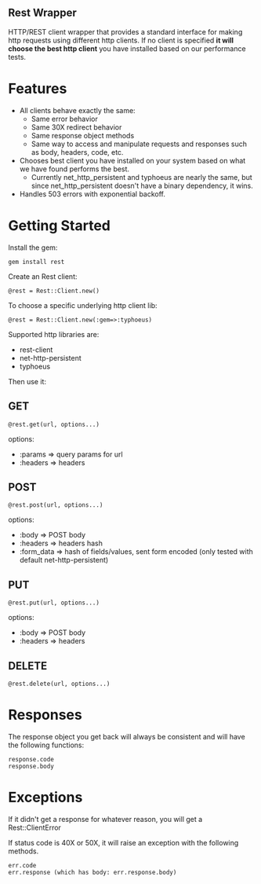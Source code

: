 Rest Wrapper
-------------

HTTP/REST client wrapper that provides a standard interface for making http requests using different http
clients. If no client is specified **it will choose the best http client** you have installed based on
our performance tests.

Features
========

* All clients behave exactly the same:
  * Same error behavior
  * Same 30X redirect behavior
  * Same response object methods
  * Same way to access and manipulate requests and responses such as body, headers, code, etc.
* Chooses best client you have installed on your system based on what we have found performs the best.
  * Currently net_http_persistent and typhoeus are nearly the same, but since net_http_persistent doesn't have a binary
    dependency, it wins.
* Handles 503 errors with exponential backoff.


Getting Started
==============

Install the gem:

    gem install rest

Create an Rest client:

    @rest = Rest::Client.new()

To choose a specific underlying http client lib:

    @rest = Rest::Client.new(:gem=>:typhoeus)

Supported http libraries are:

* rest-client
* net-http-persistent
* typhoeus

Then use it:

GET
------

    @rest.get(url, options...)

options:

- :params => query params for url
- :headers => headers

POST
-----

    @rest.post(url, options...)

options:

- :body => POST body
- :headers => headers hash
- :form_data => hash of fields/values, sent form encoded (only tested with default net-http-persistent)

PUT
------

    @rest.put(url, options...)

options:

- :body => POST body
- :headers => headers

DELETE
-------- 

    @rest.delete(url, options...)

Responses
=========

The response object you get back will always be consistent and will have the following functions:

    response.code
    response.body


Exceptions
======

If it didn't get a response for whatever reason, you will get a Rest::ClientError

If status code is 40X or 50X, it will raise an exception with the following methods.

    err.code
    err.response (which has body: err.response.body)

